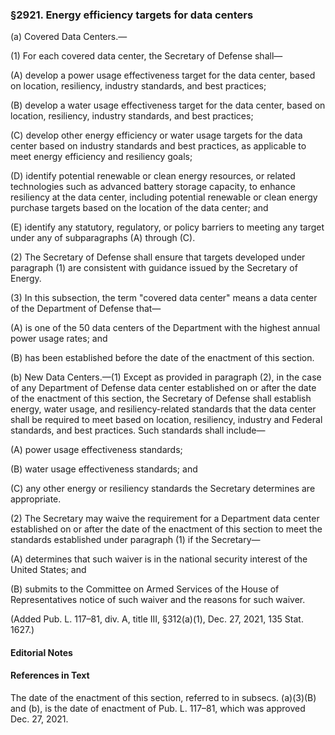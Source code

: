 ### §2921. Energy efficiency targets for data centers ###

(a) Covered Data Centers.—

(1) For each covered data center, the Secretary of Defense shall—

(A) develop a power usage effectiveness target for the data center, based on location, resiliency, industry standards, and best practices;

(B) develop a water usage effectiveness target for the data center, based on location, resiliency, industry standards, and best practices;

(C) develop other energy efficiency or water usage targets for the data center based on industry standards and best practices, as applicable to meet energy efficiency and resiliency goals;

(D) identify potential renewable or clean energy resources, or related technologies such as advanced battery storage capacity, to enhance resiliency at the data center, including potential renewable or clean energy purchase targets based on the location of the data center; and

(E) identify any statutory, regulatory, or policy barriers to meeting any target under any of subparagraphs (A) through (C).

(2) The Secretary of Defense shall ensure that targets developed under paragraph (1) are consistent with guidance issued by the Secretary of Energy.

(3) In this subsection, the term "covered data center" means a data center of the Department of Defense that—

(A) is one of the 50 data centers of the Department with the highest annual power usage rates; and

(B) has been established before the date of the enactment of this section.

(b) New Data Centers.—(1) Except as provided in paragraph (2), in the case of any Department of Defense data center established on or after the date of the enactment of this section, the Secretary of Defense shall establish energy, water usage, and resiliency-related standards that the data center shall be required to meet based on location, resiliency, industry and Federal standards, and best practices. Such standards shall include—

(A) power usage effectiveness standards;

(B) water usage effectiveness standards; and

(C) any other energy or resiliency standards the Secretary determines are appropriate.

(2) The Secretary may waive the requirement for a Department data center established on or after the date of the enactment of this section to meet the standards established under paragraph (1) if the Secretary—

(A) determines that such waiver is in the national security interest of the United States; and

(B) submits to the Committee on Armed Services of the House of Representatives notice of such waiver and the reasons for such waiver.

(Added Pub. L. 117–81, div. A, title III, §312(a)(1), Dec. 27, 2021, 135 Stat. 1627.)

#### **Editorial Notes** ####

#### References in Text ####

The date of the enactment of this section, referred to in subsecs. (a)(3)(B) and (b), is the date of enactment of Pub. L. 117–81, which was approved Dec. 27, 2021.